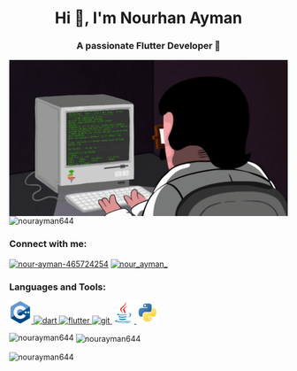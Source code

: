 <h1 align="center">Hi 👋, I'm Nourhan Ayman</h1>
<h3 align="center">A passionate Flutter Developer 📍</h3>
<img align="right" alt="coding" weight="300" src="https://raw.githubusercontent.com/MarcosEllys/challenges/master/programmer.gif">

<p align="left"> <img src="https://komarev.com/ghpvc/?username=nourayman644&label=Profile%20views&color=0e75b6&style=flat" alt="nourayman644" /> </p>

<h3 align="left">Connect with me:</h3>
<p align="left">
<a href="https://linkedin.com/in/nour-ayman-465724254" target="blank"><img align="center" src="https://raw.githubusercontent.com/rahuldkjain/github-profile-readme-generator/master/src/images/icons/Social/linked-in-alt.svg" alt="nour-ayman-465724254" height="30" width="40" /></a>
<a href="https://codeforces.com/profile/nour_ayman_" target="blank"><img align="center" src="https://raw.githubusercontent.com/rahuldkjain/github-profile-readme-generator/master/src/images/icons/Social/codeforces.svg" alt="nour_ayman_" height="30" width="40" /></a>
</p>

<h3 align="left">Languages and Tools:</h3>
<p align="left"> <a href="https://www.w3schools.com/cpp/" target="_blank" rel="noreferrer"> <img src="https://raw.githubusercontent.com/devicons/devicon/master/icons/cplusplus/cplusplus-original.svg" alt="cplusplus" width="40" height="40"/> </a> <a href="https://dart.dev" target="_blank" rel="noreferrer"> <img src="https://www.vectorlogo.zone/logos/dartlang/dartlang-icon.svg" alt="dart" width="40" height="40"/> </a> <a href="https://flutter.dev" target="_blank" rel="noreferrer"> <img src="https://www.vectorlogo.zone/logos/flutterio/flutterio-icon.svg" alt="flutter" width="40" height="40"/> </a> <a href="https://git-scm.com/" target="_blank" rel="noreferrer"> <img src="https://www.vectorlogo.zone/logos/git-scm/git-scm-icon.svg" alt="git" width="40" height="40"/> </a> <a href="https://www.java.com" target="_blank" rel="noreferrer"> <img src="https://raw.githubusercontent.com/devicons/devicon/master/icons/java/java-original.svg" alt="java" width="40" height="40"/> </a> <a href="https://www.python.org" target="_blank" rel="noreferrer"> <img src="https://raw.githubusercontent.com/devicons/devicon/master/icons/python/python-original.svg" alt="python" width="40" height="40"/> </a> </p>

<p><img align="left" src="https://github-readme-stats.vercel.app/api/top-langs?username=nourayman644&show_icons=true&locale=en&layout=compact" alt="nourayman644" /></p>

<p>&nbsp;<img align="center" src="https://github-readme-stats.vercel.app/api?username=nourayman644&show_icons=true&locale=en" alt="nourayman644" /></p>

<p><img align="center" src="https://github-readme-streak-stats.herokuapp.com/?user=nourayman644&" alt="nourayman644" /></p>
